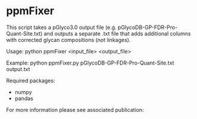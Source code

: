 # ppmFixer
This script takes a pGlyco3.0 output file (e.g. pGlycoDB-GP-FDR-Pro-Quant-Site.txt)
and outputs a separate .txt file that adds additional columns with corrected
glycan compositions (not linkages).

Usage: python ppmFixer <input_file> <output_file>

Example: python ppmFixer.py pGlycoDB-GP-FDR-Pro-Quant-Site.txt output.txt

Required packages:
- numpy
- pandas

For more information please see associated publication:
